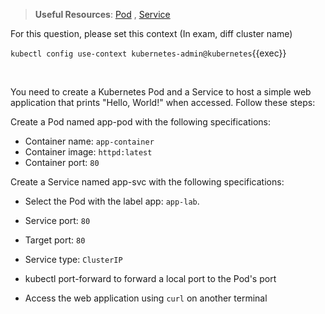 
> <strong>Useful Resources</strong>: [Pod](https://kubernetes.io/docs/concepts/workloads/pods/) , [Service](https://kubernetes.io/docs/concepts/services-networking/service/)

For this question, please set this context (In exam, diff cluster name)

`kubectl config use-context kubernetes-admin@kubernetes`{{exec}}

<br>
 
You need to create a Kubernetes Pod and a Service to host a simple web application that prints "Hello, World!" when accessed. Follow these steps:

Create a Pod named app-pod with the following specifications:
* Container name: `app-container`
* Container image: `httpd:latest`
* Container port: `80`

Create a Service named app-svc with the following specifications:
* Select the Pod with the label app: `app-lab`.
* Service port: `80`
* Target port: `80`
* Service type: `ClusterIP`

* kubectl port-forward to forward a local port to the Pod's port

* Access the web application using `curl` on another terminal